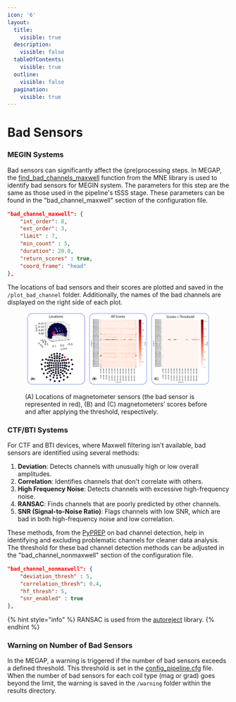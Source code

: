 ```yaml
---
icon: '6'
layout:
  title:
    visible: true
  description:
    visible: false
  tableOfContents:
    visible: true
  outline:
    visible: false
  pagination:
    visible: true
---
```


# Bad Sensors

### MEGIN Systems

Bad sensors can significantly affect the (pre)processing steps. In MEGAP, the [find\_bad\_channels\_maxwell](https://mne.tools/stable/generated/mne.preprocessing.find_bad_channels_maxwell.html) function from the MNE library is used to identify bad sensors for MEGIN system. The parameters for this step are the same as those used in the pipeline's tSSS stage. These parameters can be found in the "bad\_channel\_maxwell" section of the configuration file.

```json
"bad_channel_maxwell": {
    "int_order": 8,
    "ext_order": 3,
    "limit" : 7,
    "min_count" : 5,
    "duration": 20.0,
    "return_scores" : true,
    "coord_frame": "head"
},
```

The locations of bad sensors and their scores are plotted and saved in the `/plot_bad_channel` folder. Additionally, the names of the bad channels are displayed on the right side of each plot.

<figure><img src="../.gitbook/assets/figure 5.png" alt=""><figcaption><p>(A) Locations of magnetometer sensors (the bad sensor is represented in red), (B) and (C) magnetometers’ scores before and after applying the threshold, respectively.</p></figcaption></figure>

### CTF/BTI Systems

For CTF and BTI devices, where Maxwell filtering isn't available, bad sensors are identified using several methods:

1. **Deviation**: Detects channels with unusually high or low overall amplitudes.
2. **Correlation**: Identifies channels that don't correlate with others.
3. **High Frequency Noise**: Detects channels with excessive high-frequency noise.
4. **RANSAC**: Finds channels that are poorly predicted by other channels.
5. **SNR (Signal-to-Noise Ratio)**: Flags channels with low SNR, which are bad in both high-frequency noise and low correlation.

These methods, from the [PyPREP](https://zenodo.org/records/10047462) on bad channel detection, help in identifying and excluding problematic channels for cleaner data analysis. The threshold for these bad channel detection methods can be adjusted in the "bad\_channel\_nonmaxwell" section of the configuration file.

```json
"bad_channel_nonmaxwell": {
    "deviation_thresh" : 5,
    "correlation_thresh": 0.4,
    "hf_thresh": 5,
    "snr_enabled" : true
},
```

{% hint style="info" %}
RANSAC is used from the [autoreject](https://autoreject.github.io/stable/index.html) library.
{% endhint %}

### Warning on Number of Bad Sensors

In the MEGAP, a warning is triggered if the number of bad sensors exceeds a defined threshold. This threshold is set in the [config\_pipeline.cfg](../basic-information/quickstart.md#id-7.-warning-for-data-quality-monitoring) file. When the number of bad sensors for each coil type (mag or grad) goes beyond the limit, the warning is saved in the `/warning` folder within the results directory.
